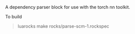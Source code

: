 A dependency parser block for use with the torch nn toolkit.

To build

> luarocks make rocks/parse-scm-1.rockspec
